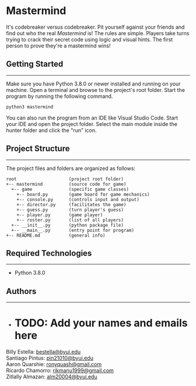 # Mastermind
It's codebreaker versus codebreaker. Pit yourself against your friends 
and find out who the real <i>Mastermind</i> is! The rules are simple. 
Players take turns trying to crack their secret code using logic and visual 
hints. The first person to prove they're a mastermind wins!

## Getting Started
---
Make sure you have Python 3.8.0 or newer installed and running on your machine. 
Open a terminal and browse to the project's root folder. Start the program by 
running the following command.
```
python3 mastermind 
```
You can also run the program from an IDE like Visual Studio Code. Start your IDE 
and open the project folder. Select the main module inside the hunter folder and 
click the "run" icon.

## Project Structure
---
The project files and folders are organized as follows:
```
root                    (project root folder)
+-- mastermind          (source code for game)
  +-- game              (specific game classes)
    +-- board.py        (game board for game mechanics)
    +-- console.py      (controls input and output)
    +-- director.py     (facilitates the game)
    +-- guess.py        (turn player's guess)
    +-- player.py       (game player)
    +-- roster.py       (list of all players)
  +-- __init__.py       (python package file)
  +-- __main__.py       (entry point for program)
+-- README.md           (general info)
```

## Required Technologies
---
* Python 3.8.0

## Authors
---
* # TODO: Add your names and emails here

Billy Estella: bestella@byui.edu  
Santiago Pintus: pin21010@byui.edu  
Aaron Quarshie: ronyquash@gmail.com  
Ricardo Chamorro: rikmanu1999@gmail.com  
Zitlally Almazan: alm20004@byui.edu  
